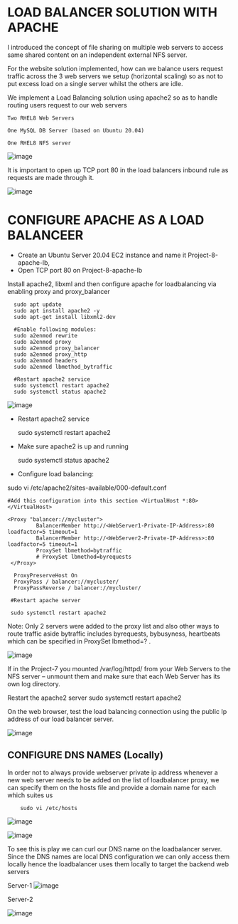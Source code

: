 
# LOAD BALANCER SOLUTION WITH APACHE



I introduced the concept of file sharing on multiple web servers to access same shared content on an independent external NFS server.

For the website solution implemented, how can we balance users request traffic across the 3 web servers we setup (horizontal scaling) so as not to put excess load on a single server whilst the others are idle.

We implement a Load Balancing solution using apache2 so as to handle routing users request to our web servers




    Two RHEL8 Web Servers

    One MySQL DB Server (based on Ubuntu 20.04)

    One RHEL8 NFS server


![image](https://user-images.githubusercontent.com/122198373/214214721-525be06c-6897-47c1-99b1-3ddbff858fe5.png)

It is important to open up TCP port 80 in the load balancers inbound rule as requests are made through it.

![image](https://user-images.githubusercontent.com/122198373/214215523-e3d91ea1-2b8f-4b2b-b358-de413424cab2.png)


# CONFIGURE APACHE AS A LOAD BALANCEER

   * Create an Ubuntu Server 20.04 EC2 instance and name it Project-8-apache-lb,
   * Open TCP port 80 on Project-8-apache-lb
 
Install apache2, libxml and then configure apache for loadbalancing via enabling proxy and proxy_balancer





    

      sudo apt update
      sudo apt install apache2 -y
      sudo apt-get install libxml2-dev

      #Enable following modules:
      sudo a2enmod rewrite
      sudo a2enmod proxy
      sudo a2enmod proxy_balancer
      sudo a2enmod proxy_http
      sudo a2enmod headers
      sudo a2enmod lbmethod_bytraffic

      #Restart apache2 service
      sudo systemctl restart apache2
      sudo systemctl status apache2



![image](https://user-images.githubusercontent.com/122198373/214220256-fec8c291-9a84-40e8-90d3-689add689934.png)



* Restart apache2 service

    sudo systemctl restart apache2

* Make sure apache2 is up and running

    sudo systemctl status apache2

* Configure load balancing:


sudo vi /etc/apache2/sites-available/000-default.conf

    #Add this configuration into this section <VirtualHost *:80>  </VirtualHost>

    <Proxy "balancer://mycluster">
             BalancerMember http://<WebServer1-Private-IP-Address>:80 loadfactor=5 timeout=1
             BalancerMember http://<WebServer2-Private-IP-Address>:80 loadfactor=5 timeout=1
             ProxySet lbmethod=bytraffic
             # ProxySet lbmethod=byrequests
     </Proxy>

      ProxyPreserveHost On
      ProxyPass / balancer://mycluster/
      ProxyPassReverse / balancer://mycluster/

     #Restart apache server

     sudo systemctl restart apache2


Note: Only 2 servers were added to the proxy list and also other ways to route traffic aside bytraffic includes byrequests, bybusyness, heartbeats which can be specified in ProxySet lbmethod=? .


![image](https://user-images.githubusercontent.com/122198373/214220367-ab14443b-b9bf-4b9d-9a18-aab810ea1541.png)



If in the Project-7 you mounted /var/log/httpd/ from your Web Servers to the NFS server – unmount them and make sure that each Web Server has its own log directory.

Restart the apache2 server sudo systemctl restart apache2

On the web browser, test the load balancing connection using the public Ip address of our load balancer server. 

![image](https://user-images.githubusercontent.com/122198373/214222734-e7847e60-f08c-4259-96d4-d7fd77e87668.png)



## CONFIGURE DNS NAMES (Locally)

In order not to always provide webserver private ip address whenever a new web server needs to be added on the list of loadbalancer proxy, we can specify them on the hosts file and provide a domain name for each which suites us

        sudo vi /etc/hosts

![image](https://user-images.githubusercontent.com/122198373/214223976-7ac246e2-fb3d-4780-9a7b-92b3850f588d.png)

![image](https://user-images.githubusercontent.com/122198373/214227651-3306df4e-6380-44be-9d80-70c7710dd185.png)


To see this is play we can curl our DNS name on the loadbalancer server. Since the DNS names are local DNS configuration we can only access them locally hence the loadbalancer uses them locally to target the backend web servers


Server-1
![image](https://user-images.githubusercontent.com/122198373/214227319-2af0c0ea-1cc3-423f-af99-1a08feac93f7.png)

Server-2

![image](https://user-images.githubusercontent.com/122198373/214227809-35841806-496d-4546-a949-a9ab4ef27059.png)

